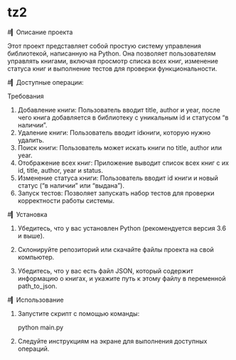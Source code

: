 # tz2
#▎Описание проекта

Этот проект представляет собой простую систему управления библиотекой, написанную на Python. Она позволяет пользователям управлять книгами, включая просмотр списка всех книг, изменение статуса книг и выполнение тестов для проверки функциональности.

#▎Доступные операции:

Требования
 1. Добавление книги: Пользователь вводит title, author и year, после чего книга добавляется в библиотеку с уникальным id и статусом “в наличии”.
 2. Удаление книги: Пользователь вводит idкниги, которую нужно удалить.
 3. Поиск книги: Пользователь может искать книги по title, author или year.
 4. Отображение всех книг: Приложение выводит список всех книг с их id, title, author, year и status.
 5. Изменение статуса книги: Пользователь вводит id книги и новый статус (“в наличии” или “выдана”).
 6. Запуск тестов: Позволяет запускать набор тестов для проверки корректности работы системы.

#▎Установка

1. Убедитесь, что у вас установлен Python (рекомендуется версия 3.6 и выше).

2. Склонируйте репозиторий или скачайте файлы проекта на свой компьютер.

3. Убедитесь, что у вас есть файл JSON, который содержит информацию о книгах, и укажите путь к этому файлу в переменной path_to_json.

#▎Использование

1. Запустите скрипт с помощью команды:
   
   python main.py
   

2. Следуйте инструкциям на экране для выполнения доступных операций.
